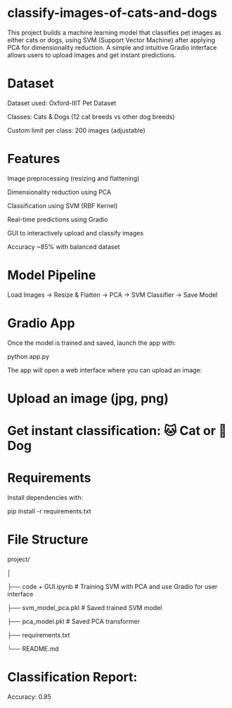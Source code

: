 # classify-images-of-cats-and-dogs

This project builds a machine learning model that classifies pet images as either cats or dogs, using SVM (Support Vector Machine) after applying PCA for dimensionality reduction. A simple and intuitive Gradio interface allows users to upload images and get instant predictions.

# Dataset

Dataset used: Oxford-IIIT Pet Dataset

Classes: Cats & Dogs (12 cat breeds vs other dog breeds)

Custom limit per class: 200 images (adjustable)

# Features

Image preprocessing (resizing and flattening)

Dimensionality reduction using PCA

Classification using SVM (RBF Kernel)

Real-time predictions using Gradio

GUI to interactively upload and classify images

Accuracy ~85% with balanced dataset

# Model Pipeline

Load Images → Resize & Flatten → PCA → SVM Classifier → Save Model

# Gradio App

Once the model is trained and saved, launch the app with:

python app.py

The app will open a web interface where you can upload an image:

# Upload an image (jpg, png)

# Get instant classification: 🐱 Cat or 🐶 Dog

# Requirements

Install dependencies with:

pip install -r requirements.txt

# File Structure
project/

│

├── code + GUI.ipynb         # Training SVM with PCA and use Gradio for user interface

├── svm_model_pca.pkl       # Saved trained SVM model

├── pca_model.pkl           # Saved PCA transformer

├── requirements.txt

└── README.md

# Classification Report:

Accuracy: 0.85

